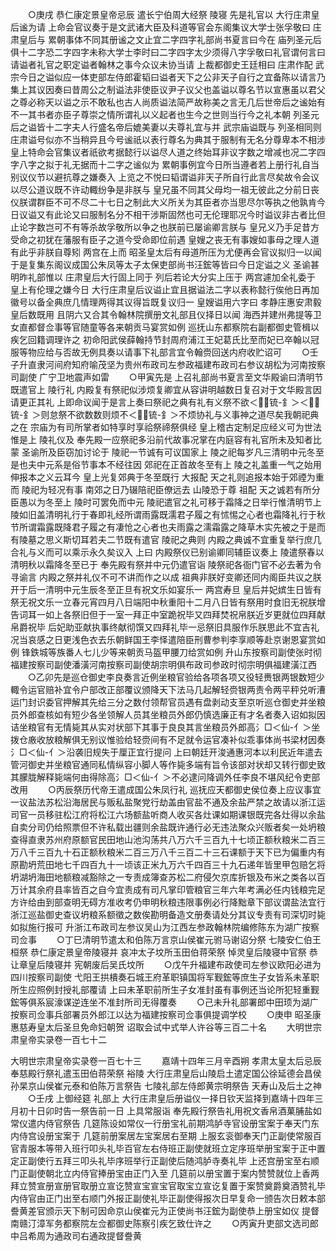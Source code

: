 <!-- { "loadSidebar": true } -->
　　○庚戌  恭仁康定景皇帝忌辰  遣长宁伯周大经祭  陵寝  先是礼官以  大行庄肃皇后谧为请  上命会官议奏于是文武诸大臣及科道等官会东阁集议大学士张孚敬曰  庄肃皇后与  累朝事体不同其册谧之文止宜二字四字礼部尚书夏言曰今在  庙列圣元后俱十二字恐二字四字未称大学士李时曰二字四字太少须得八字孚敬曰礼官谓何言曰请谥者礼官之职定谥者翰林之事今众议未协当请  上裁都御史王廷相曰  庄肃作配  武宗今日之谥似应一体吏部左侍郎霍韬曰谥者天下之公非天子自行之宜备陈以请言乃集上其议因奏曰昔周公之制谥法非使臣议尹子议父也盖谥以尊名节以宣惠虽以君父之尊必称天以谥之示不敢私也古人尚质谥法简严故称美之言无几后世帝后之谧始有不一其书者亦臣子尊崇之情所谓礼以义起者也生今之世则当行今之礼本朝  列圣元后之谥皆十二字夫人行盛名帝后媲美妻以夫尊礼宜与并  武宗庙谥既与  列圣相同则  庄肃谥号似亦不当稍异且今号谧祇以表行尊名为典其于服制有无名分尊卑本不相涉  皇上特命会官集议者祇欲考据懿行以谥尽人道之终始耳非议字数之增减也况二字四字八字之拟于礼无据而十二字之谧似为  累朝事例宜今日所当遵者若上册行礼自当别议仪节以避抗尊之嫌奏入  上览之不悦曰韬谓谥非天子所自行此言尽矣故令会议以尽公道议既不许动輙纷争是非朕与  皇兄虽不同其父母均一祖无彼此之分前日丧仪朕谓群臣不可不尽二十七日之制此大义所关为其臣者亦当思尽尔等执之他孰肯今日议谥又有此论又曰服制名分不相干涉斯固然也可无伦理耶况今时谥议非古者比但止论字数岂可不有等杀故孚敬所以争之也朕前已屡谕卿言朕与  皇兄义乃手足昔方受命之初犹在藩服有臣子之道今受命即位前遇  皇嫂之丧无有事嫂如事母之理人道有此乎非朕自尊矧  两宫在上而  昭圣皇太后有母道所压为尤便再会官议拟归一以闻于是复集东阁议成国公朱凤等太子太保吏部尚书汪鋐等皆曰今日定谥之义  圣谕甚明昨礼部惟以  庄肃皇后大行固上同于  列后若论大分实上压于  两宫遽加全礼委于  皇上有伦理之嫌今日  大行庄肃皇后议谥止宜且据谥法二字以表称懿行俟他日再加徽号以备全典庶几情理两得其议得旨既复议归一  皇嫂谥用六字曰  孝静庄惠安肃毅皇后数既用  且阴六又合其令翰林院撰册文礼部且仪择日以闻  海西并建州弗提等卫女直都督佥事等官随童等各来朝贡马宴赏如例  巡抚山东都察院右副都御史管楫以疾乞回籍调理许之  初命阳武侯薛翰持节封周府浦江王妃葛氏比至而妃已卒翰以冠服等物应给与否故无例具奏以请事下礼部言宜令翰赍回送内府收贮诏可
　　○壬子升直隶河间府知府喻茂坚为贵州布政司左参政福建布政司右参议胡松为河南按察司副使  广宁卫地震声如雷
　　○甲寅先是  上召礼部尚书夏言至文华殿谕曰清明节既遣官上  陵行礼  内殿复有祭祀似涉烦复卿宜从容讲明越数日复召对于文华殿言因请更正其礼  上即命议闻于是言上奏曰祭祀之典有礼有义祭不欲＜锍-釒＞＜锍-釒＞则怠祭不欲数数则烦不＜锍-釒＞不烦协礼与义事神之道尽矣我朝祀典之在  宗庙为有司所掌者如特享时享祫祭禘祭俱经  皇上稽古定制足应经义可为世法惟是上  陵礼仪及  奉先殿一应祭祀多沿前代故事况掌在内庭容有礼官所未及知者比蒙  圣谕所及臣窃加讨论于  陵祀一节诚有可议国家上  陵之祀每岁凡三清明中元冬至是也夫中元系是俗节事本不经往因  郊祀在正首故冬至有上  陵之礼盖重一气之始用伸报本之义云耳今  皇上光复郊典于冬至既行  大报配  天之礼则追报本始于郊禋为重而  陵祀为轻况有事  南郊之日乃辍陪祀臣僚远去  山陵恐于尊  祖配  天之诚若有所分臣愚以为冬至上  陵时可罢免而中元  陵祀遣官之礼可移于霜降之日举行惟清明节上  陵如旧盖清明礼行于春即礼经所谓雨露既濡君子履之有怵惕之心者也霜降礼行于秋节所谓霜露既降君子履之有凄怆之心者也夫雨露之濡霜露之降草木实先被之于是而有陵墓之思义斯切耳若夫二节既有遣官  陵祀之典则  内殿之典诚不宜重复举行庶几合礼与义而可以乘示永久矣议入  上曰  内殿祭仪已别谕卿同辅臣议奏上  陵遣祭春以清明秋以霜降冬至已于  奉先殿有祭并中元仍遣官诣  陵祭祀各衙门官不必去著为令  寻谕言  内殿之祭并礼仪不可不讲而作之以成  祖典非朕好变卿还同内阁臣共议之朕开于后一清明中元生辰冬至正旦有祝文乐如宴乐一  两宫寿旦  皇后并妃嫔生日皆有祭无祝文乐一立春元宵四月八日端阳中秋重阳十二月八日皆有祭用时食旧无祝朕增告词耳一如上各祭旧但于一室一拜正中室跪祝毕又四拜焚祝帛朕近岁更就位四拜献帛爵祝毕  后妃助亚献执事终献彻馔又四拜礼毕一忌祭旧具服作乐朕思此不宜吉礼况当哀感之日更浅色衣去乐朝鲜国王李怿遣陪臣刑曹参判李享顺等赴京谢恩宴赏如例  锋鉄城等族番人七儿少等来朝贡马盔甲腰刀给赏如例  升山东按察司副使张时彻福建按察司副使潘潢河南按察司副使胡宗明俱布政司参政时彻宗明俱福建潢江西
　　○乙卯先是巡仓御史李良奏言近例坐粮官验给各项各项又役轻赉银两银数短少輙令运官赔补宜令户部改正部覆议颁降天下法马几起解轻赍银两责令两平秤兑听漕运门封识委官押解其先给三分之数付领帮官员遇有盘剥动支至京听巡仓御史并坐粮员外郎查核如有短少各坐领解人员其坐粮员外郎仍慎选廉正有才名者奏入诏如拟因诘坐粮官有无情毙其从实对状部下其事于良良其言坐粮员外郎高氵□＜仙-亻＞坐拨仓廒收放粮解俱无别议惟验给轻赍间有不足就令运官凑补似乖事体尚书梁材因奏氵□＜仙-亻＞沿袭旧规失于厘正宜行提问  上曰朝廷开浚通惠河本以利民近年遣去管河御史并坐粮官通同私情纵容小脚人等作毙多端有旨令该部对状却又转行御史致其朦胧解释毙端何由得除高氵□＜仙-亻＞不必逮问降调外任李良不堪风纪令吏部改用
　　○丙辰祭历代帝王遣成国公朱凤行礼  巡抚应天都御史侯位奏上应议事宜一议盐法苏松沿海居民与贩私盐聚党行劫盖由官盐不通及余盐严禁之故请以浙江运司官一员移驻松江府将松江六场额盐听商人收买各灶课如期课银既完各灶得以余盐自卖分司仍给照票但不许私载出疆则余盐既许通行必无违法聚众兴贩者矣一处坍粮查得直隶苏州府原额官民田地山池沟荡共八万六千三百九十七顷正额秋粮米二百三万八千三百九十石正额秋粮米二百三万八千三百二十三石课额于天下已为偏重内有原勘坍荒田地七千四百九十一顷该正米九万六千四百三十九石递年皆里甲包赔乞将坍湖坍海田地额粮减豁除之一专责成簿查苏松二府侵欠京库折银及布米之类各以百万计其余府县率皆百之自今宜责成有司凡掌印管粮官三年六年考满必任内钱粮完足方许给由到部查明无碍方准收考仍申明秋粮违限事例必行降黜章下部议谓盐法宜行浙江巡盐御史查议坍粮系额徵之数俟勘明备造文册奏请处分其议专责有司深切时毙如拟施行报可  升浙江布政司左参议吴山为江西左参政翰林院编修陈东为湖广按察司佥事
　　○丁巳清明节遣太和伯陈万言京山侯崔元驸马谢诏分祭  七陵安仁伯王桓祭  恭仁康定景皇帝陵寝并  哀冲太子坟所玉田伯蒋荣祭  悼灵皇后陵寝中官祭  恭让章皇后陵寝并  宪朝废后吴氏坟所
　　○戊午升福建布政使司左参议欧阳必进为四川按察司副使  弋阳王拱樻奏石城王府革职镇国将军觐鋐等庶生子女皆系未革职所生应照例封授礼部覆请  上曰未革职前所生子女准封虽有事例还当论所犯轻重觐鋐等俱系宸濠谋逆连坐不准封所司无得覆奏
　　○己未升礼部署郎中田顼为湖广按察司佥事兵部署员外郎江以达为福建按察司佥事俱提调学校
　　○庚申  昭圣康惠慈寿皇太后圣旦免命妇朝贺  诏取会试中式举人许谷等三百二十名
　　大明世宗肃皇帝实录卷一百七十二


大明世宗肃皇帝实录卷一百七十三
　　嘉靖十四年三月辛酉朔  孝肃太皇太后忌辰  奉慈殿行祭礼遣玉田伯蒋荣祭  裕陵  大行庄肃皇后山陵启土遣定国公徐延德会昌侯孙杲京山侯崔元泰和伯陈万言祭告  七陵礼部左侍郎黄宗明祭告  天寿山及后土之神
　　○壬戌  上御经筵  礼部上  大行庄肃皇后册谥仪一择日钦天监择到嘉靖十四年三月初十日卯时告一祭告前一日  上具常服诣  奉先殿行祭告礼用祝文香帛酒菓脯盐如常仪遣内侍官祭告  几筵陈设如常仪一行册宝礼前期鸿胪寺官设册宝案于奉天门东内侍宫设册宝案于  几筵前册案居左宝案居右至期  上服玄衮御奉天门正副使常服百官青服本等带入班行叩头礼毕百官左右侍班正副使就班立定序班举册宝案于正中置定正副使行五拜三叩头礼毕序班举行正副使后随鸿胪寺奏礼毕  上还宫册宝至右顺门正副使朝北立内侍官捧册宝由正门入至  几筵前以册宝置于案内赞赞就位上香两拜立赞宣册宣册官取册立宣讫赞宣宝宣宝官取宝立宣讫复置于案赞奠爵奠酒赞礼毕内侍官由正门出至右顺门外报正副使礼毕正副使得报次日早复命一颁告次日敕本部誊黄差官颁示天下制可因命京山侯崔元为正使尚书汪鋐为副使恭上册宝如仪  提督南赣汀漳军务都察院左佥都御史陈察引疾乞致仕许之
　　○丙寅升吏部文选司郎中吕希周为通政司右通政提督誊黄
